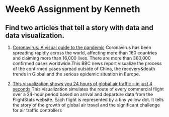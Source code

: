 # Week6 Assignment by Kenneth

## Find two articles that tell a story with data and data visualization.

1. [Coronavirus: A visual guide to the pandemic](https://www.bbc.com/news/world-51235105)
Coronavirus has been spreading rapidly across the world, affecting more than 160 countries and claiming more than 16,000 lives. There are more than 360,000 confirmed cases worldwide.This BBC news report visualize the process of the confirmed cases spread outside of China, the recovery&death trends in Global and the serious epidemic situation in Europe.

2. [This visualization shows you 24 hours of global air traffic – in just 4 seconds](https://www.weforum.org/agenda/2016/07/this-visualization-shows-you-24-hours-of-global-air-traffic-in-just-4-seconds/)
This visualization simulates the route of every commercial flight over a 24-hour period based on arrival and departure data from the FlightStats website. Each flight is represented by a tiny yellow dot. It tells the story of the growth of global air travel and the significant challenge for air traffic controllers
